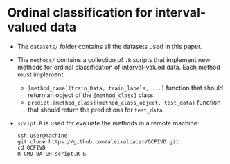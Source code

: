 # Ordinal classification for interval-valued data

* The `datasets/` folder contains all the datasets used in this paper.

* The `methods/` contains a collection of `.R` scripts that implement new methods for ordinal classification of interval-valued data. Each method must implement:
  - `[method_name](train_Data, train_labels, ...)` function that should return an object of the `[method_class]` class.
  - `predict.[method_class](method_class_object, test_data)` function that should return the predictions for `test_data`.

* `script.R` is used for evaluate the methods in a remote machine:
  ```shell
  ssh user@machine
  git clone https://github.com/aleixalcacer/OCFIVD.git
  cd OCFIVD
  R CMD BATCH script.R &
  ```
  
  
